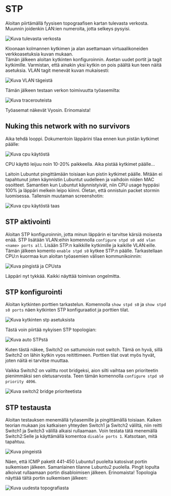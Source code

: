 # STP

Aloitan piirtämällä fyysisen topograafisen kartan tulevasta verkosta. Muunnin joidenkin LAN:ien numeroita, jotta selkeys pysyisi.  

![Kuva tulevasta verkosta](E07/1_fyysinen.jpg)  

Kloonaan kolmannen kytkimen ja alan asettamaan virtuaalikoneiden verkkoasetuksia kuvan mukaan.  
Tämän jälkeen aloitan kytkinten konfiguroinnin. Asetan uudet portit ja tagit kytkimille. Varmistan, että ainakin yksi kytkin on pois päältä kun teen näitä asetuksia. VLAN tagit menevät kuvan mukaisesti:  

![Kuva VLAN tägeistä](E07/2_VLAN.jpg)  

Tämän jälkeen testaan verkon toimivuutta työasemilta:  

![Kuva tracerouteista](E07/3_ping_test.jpg)  

Työasemat näkevät Vyosin. Erinomaista!  

## Nuking this network with no survivors

Aika tehdä looppi. Dokumentoin läppärini tilaa ennen kun pistän kytkimet päälle:  

![Kuva cpu käytöstä](E07/4_performance.jpg)  

CPU käyttö leijuu noin 10-20% paikkeella. Aika pistää kytkimet päälle...  

Laitoin Lubuntut pingittämään toisiaan kun pistin kytkimet päälle. Mitään ei tapahtunut joten käynnistin Lubuntut uudelleen ja vaihdoin niiden MAC osoitteet. Samantien kun Lubuntut käynnistyivät, niin CPU usage hyppäsi 100% ja läppäri melkein leipo kiinni. Oletan, että onnistuin packet stormin luomisessa. Tallensin muutaman screenshotin:  

![Kuva cpu käytöstä taas](E07/5_nuked.jpg)  

## STP aktivointi

Aloitan STP konfiguroinnin, jotta minun läppärin ei tarvitse kärsiä moisesta enää. STP lisätään VLAN:eihin komennolla `configure stpd s0 add vlan <name> ports all`. Lisään STP:n kaikkille kytkimille ja kaikille VLAN:eille. Tämän jälkeen komento `enable stpd s0` kytkee STP:n päälle.  Tarkastellaan CPU:n kuormaa kun aloitan työasemien välisen kommunikoinnin:  

![Kuva pingistä ja CPUsta](E07/6_ping_STP.jpg)  

Läppäri nyt tykkää. Kaikki näyttää toimivan ongelmitta.  

## STP konfigurointi

Aloitan kytkinten porttien tarkastelun. Komennolla `show stpd s0` ja `show stpd s0 ports` näen kytkinten STP konfiguraatiot ja porttien tilat.  

![Kuva kytkinten stp asetuksista](E07/7_kytkin_asetukset.jpg)  

Tästä voin piirtää nykyisen STP topologian:  

![Kuva auto STPstä](E07/8_auto_STP.jpg)  

Kuten tästä näkee, Switch2 on sattumoisin root switch. Tämä on hyvä, sillä Switch2 on lähin kytkin vyos reitittimeen. Porttien tilat ovat myös hyvät, joten näitä ei tarvitse muuttaa. 

Vaikka Switch2 on valittu root bridgeksi, aion silti vaihtaa sen prioriteetin pienimmäksi sen oletusarvosta. Teen tämän komennolla `configure stpd s0 priority 4096`.  

![Kuva switch2 bridge prioriteetista](E07/9_bridge_prioriteetti.jpg)  

## STP testausta

Aloitan testauksen menemällä työasemille ja pingittämällä toisiaan. Kaiken teorian mukaan jos katkaisen yhteyden Switch1 ja Switch2 väliltä, niin reitti Switch1 ja Switch3 välillä alkaisi rullaamaan. Voin testata tätä menemällä Switch2:Selle ja käyttämällä komentoa `disable ports 1`. Katsotaan, mitä tapahtuu.  

![Kuva pingeistä](E07/10_port_disabled.jpg)  

Näen, että ICMP paketit 441-450 Lubuntu1 puolelta katosivat portin sulkemisen jälkeen. Samanlainen tilanne Lubuntu2 puolella. Pingit lopulta alkoivat rullaamaan portin disabloimisen jälkeen. Erinomaista! Topologia näyttää tältä portin sulkemisen jälkeen:  

![Kuva uudesta topografiasta](E07/11_uusi_STP_topologia.jpg)  


